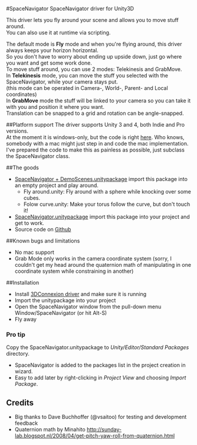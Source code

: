 #SpaceNavigator
SpaceNavigator driver for Unity3D

This driver lets you fly around your scene and allows you to move stuff around.  
You can also use it at runtime via scripting.  

The default mode is **Fly** mode and when you're flying around, this driver always keeps your horizon horizontal.  
So you don't have to worry about ending up upside down, just go where you want and get some work done.  
To move stuff around, you can use 2 modes: Telekinesis and GrabMove.  
In **Telekinesis** mode, you can move the stuff you selected with the SpaceNavigator, while your camera stays put.  
(this mode can be operated in Camera-, World-, Parent- and Local coordinates)  
In **GrabMove** mode the stuff will be linked to your camera so you can take it with you and position it where you want.  
Translation can be snapped to a grid and rotation can be angle-snapped.  

##Platform support
The driver supports Unity 3 and 4, both Indie and Pro versions.  
At the moment it is windows-only, but the code is right [here](https://github.com/PatHightree/SpaceNavigator). 
Who knows, somebody with a mac might just step in and code the mac implementation. 
I've prepared the code to make this as painless as possible, just subclass the SpaceNavigator class.  

##The goods
- [SpaceNavigator + DemoScenes.unitypackage](http://bit.ly/1gsdkV8) import this package into an empty project and play around.
  - Fly around.unity: Fly around with a sphere while knocking over some cubes.
  - Folow curve.unity: Make your torus follow the curve, but don't touch it!
- [SpaceNavigator.unitypackage](http://bit.ly/18ua6AN) import this package into your project and get to work.
- Source code on [Github](https://github.com/PatHightree/SpaceNavigator)

##Known bugs and limitations
- No mac support
- Grab Mode only works in the camera coordinate system (sorry, I couldn't get my head around the quaternion math of manipulating in one coordinate system while constraining in another)

##Installation
- Install [3DConnexion driver](http://www.3dconnexion.com/service/drivers.html) and make sure it is running
- Import the unitypackage into your project
- Open the SpaceNavigator window from the pull-down menu Window/SpaceNavigator (or hit Alt-S)
- Fly away

### Pro tip
Copy the SpaceNavigator.unitypackage to *Unity/Editor/Standard Packages* directory.  
- SpaceNavigator is added to the packages list in the project creation in wizard.  
- Easy to add later by right-clicking in *Project View* and choosing *Import Package*.  

Credits
-------
- Big thanks to Dave Buchhoffer (@vsaitoo) for testing and development feedback
- Quaternion math by Minahito
  http://sunday-lab.blogspot.nl/2008/04/get-pitch-yaw-roll-from-quaternion.html
